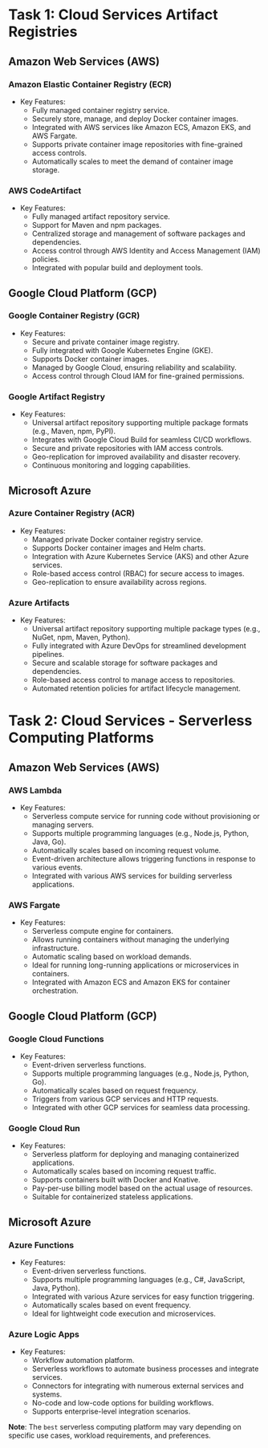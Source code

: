 # Task 1: Cloud Services Artifact Registries

## Amazon Web Services (AWS)

### Amazon Elastic Container Registry (ECR)
- Key Features:
    - Fully managed container registry service.
    - Securely store, manage, and deploy Docker container images.
    - Integrated with AWS services like Amazon ECS, Amazon EKS, and AWS Fargate.
    - Supports private container image repositories with fine-grained access controls.
    - Automatically scales to meet the demand of container image storage.

### AWS CodeArtifact
- Key Features:
    - Fully managed artifact repository service.
    - Support for Maven and npm packages.
    - Centralized storage and management of software packages and dependencies.
    - Access control through AWS Identity and Access Management (IAM) policies.
    - Integrated with popular build and deployment tools.

## Google Cloud Platform (GCP)

### Google Container Registry (GCR)
- Key Features:
    - Secure and private container image registry.
    - Fully integrated with Google Kubernetes Engine (GKE).
    - Supports Docker container images.
    - Managed by Google Cloud, ensuring reliability and scalability.
    - Access control through Cloud IAM for fine-grained permissions.

### Google Artifact Registry
- Key Features:
    - Universal artifact repository supporting multiple package formats (e.g., Maven, npm, PyPI).
    - Integrates with Google Cloud Build for seamless CI/CD workflows.
    - Secure and private repositories with IAM access controls.
    - Geo-replication for improved availability and disaster recovery.
    - Continuous monitoring and logging capabilities.

## Microsoft Azure

### Azure Container Registry (ACR)
- Key Features:
    - Managed private Docker container registry service.
    - Supports Docker container images and Helm charts.
    - Integration with Azure Kubernetes Service (AKS) and other Azure services.
    - Role-based access control (RBAC) for secure access to images.
    - Geo-replication to ensure availability across regions.

### Azure Artifacts
- Key Features:
    - Universal artifact repository supporting multiple package types (e.g., NuGet, npm, Maven, Python).
    - Fully integrated with Azure DevOps for streamlined development pipelines.
    - Secure and scalable storage for software packages and dependencies.
    - Role-based access control to manage access to repositories.
    - Automated retention policies for artifact lifecycle management.


# Task 2: Cloud Services - Serverless Computing Platforms

## Amazon Web Services (AWS)

### AWS Lambda
- Key Features:
    - Serverless compute service for running code without provisioning or managing servers.
    - Supports multiple programming languages (e.g., Node.js, Python, Java, Go).
    - Automatically scales based on incoming request volume.
    - Event-driven architecture allows triggering functions in response to various events.
    - Integrated with various AWS services for building serverless applications.

### AWS Fargate
- Key Features:
    - Serverless compute engine for containers.
    - Allows running containers without managing the underlying infrastructure.
    - Automatic scaling based on workload demands.
    - Ideal for running long-running applications or microservices in containers.
    - Integrated with Amazon ECS and Amazon EKS for container orchestration.

## Google Cloud Platform (GCP)

### Google Cloud Functions
- Key Features:
    - Event-driven serverless functions.
    - Supports multiple programming languages (e.g., Node.js, Python, Go).
    - Automatically scales based on request frequency.
    - Triggers from various GCP services and HTTP requests.
    - Integrated with other GCP services for seamless data processing.

### Google Cloud Run
- Key Features:
    - Serverless platform for deploying and managing containerized applications.
    - Automatically scales based on incoming request traffic.
    - Supports containers built with Docker and Knative.
    - Pay-per-use billing model based on the actual usage of resources.
    - Suitable for containerized stateless applications.

## Microsoft Azure

### Azure Functions
- Key Features:
    - Event-driven serverless functions.
    - Supports multiple programming languages (e.g., C#, JavaScript, Java, Python).
    - Integrated with various Azure services for easy function triggering.
    - Automatically scales based on event frequency.
    - Ideal for lightweight code execution and microservices.

### Azure Logic Apps
- Key Features:
    - Workflow automation platform.
    - Serverless workflows to automate business processes and integrate services.
    - Connectors for integrating with numerous external services and systems.
    - No-code and low-code options for building workflows.
    - Supports enterprise-level integration scenarios.

**Note**: The `best` serverless computing platform may vary depending on specific use cases, workload requirements, and preferences.